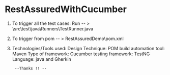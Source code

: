 # RestAssuredWithCucumber
1. To trigger all the test cases: Run -- > \src\test\java\Runners\TestRunner.java
2. To trigger from pom -- > RestAssuredDemo\pom.xml

2. Technologies/Tools used: 
		Design Technique: POM 
		build automation tool: Maven 
		Type of framework: Cucumber
		testing framework: TestNG Language: java and Gherkin
		
		--Thanks !! --
